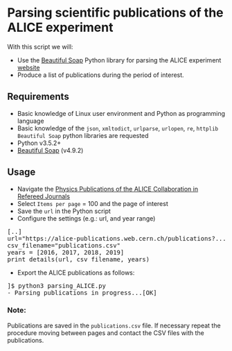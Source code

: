 # Parsing scientific publications of the ALICE experiment

With this script we will: 

* Use the [Beautiful Soap](https://www.crummy.com/software/BeautifulSoup/bs4/doc/) Python library for parsing the ALICE experiment [website](https://alice-publications.web.cern.ch/publications) 
* Produce a list of publications during the period of interest.

## Requirements
* Basic knowledge of Linux user environment and Python as programming language
* Basic knowledge of the `json`, `xmltodict`, `urlparse`, `urlopen`, `re`, `httplib` `Beautiful Soap` python libraries are requested
* Python v3.5.2+
* [Beautiful Soap](https://www.crummy.com/software/BeautifulSoup/bs4/doc/) (v4.9.2)

## Usage
* Navigate the [Physics Publications of the ALICE Collaboration in Refereed Journals](https://alice-publications.web.cern.ch/publications)
* Select `Items per page` = 100 and the page of interest
* Save the `url` in the Python script
* Configure the settings (e.g.: url, and year range)
<pre>
[..]
url="https://alice-publications.web.cern.ch/publications?....&items_per_page=100"
csv_filename="publications.csv"
years = [2016, 2017, 2018, 2019]
print_details(url, csv_filename, years)
</pre>

* Export the ALICE publications as follows:
<pre>
]$ python3 parsing_ALICE.py 
- Parsing publications in progress...[OK]
</pre>

### Note:
Publications are saved in the `publications.csv` file.
If necessary repeat the procedure moving between pages and contact the CSV files with the publications. 



